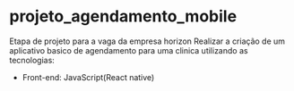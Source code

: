 # projeto_agendamento_mobile
Etapa de projeto para a vaga da empresa horizon Realizar a criação de um aplicativo basico de agendamento para uma clinica utilizando as tecnologias:
  - Front-end: JavaScript(React native)

